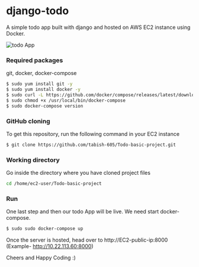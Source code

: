 # django-todo
A simple todo app built with django and hosted on AWS EC2 instance using Docker.

![todo App](https://raw.githubusercontent.com/tabish-605/Todo-basic-project/develop/staticfiles/todoApp.png)
### Required packages
git, docker, docker-compose

```bash
$ sudo yum install git -y
$ sudo yum install docker -y
$ sudo curl -L https://github.com/docker/compose/releases/latest/download/docker-compose-$(uname -s)-$(uname -m) -o     /usr/local/bin/docker-compose
$ sudo chmod +x /usr/local/bin/docker-compose
$ sudo docker-compose version
```
### GitHub cloning
To get this repository, run the following command in your EC2 instance 
```bash
$ git clone https://github.com/tabish-605/Todo-basic-project.git
```
### Working directory
Go inside the directory where you have cloned project files
```bash
cd /home/ec2-user/Todo-basic-project
```
### Run
One last step and then our todo App will be live. We need start docker-compose.
```bash
$ sudo sudo docker-compose up
```

Once the server is hosted, head over to http://EC2-public-ip:8000 (Example- http://10.22.113.60:8000)

Cheers and Happy Coding :)
